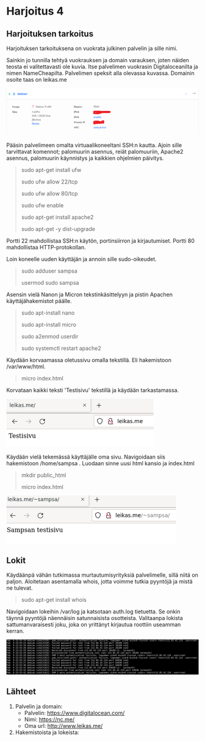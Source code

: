 # Harjoitus 4

## Harjoituksen tarkoitus

Harjoituksen tarkoituksena on vuokrata julkinen palvelin ja sille nimi.

Sainkin jo tunnilla tehtyä vuokrauksen ja domain varauksen, joten näiden teosta ei valitettavasti ole kuvia. Itse palvelimen vuokrasin Digitaloceanilta ja nimen NameCheapilta. Palvelimen speksit alla olevassa kuvassa. Domainin osoite taas on leikas.me 

![Image](/palvelin/palvelin.png "default")

Pääsin palvelimeen omalta virtuaalikoneeltani SSH:n kautta. Ajoin sille tarvittavat komennot; palomuurin asennus, reiät palomuuriin, Apache2 asennus, palomuurin käynnistys ja kaikkien ohjelmien päivitys.

>sudo apt-get install ufw
>
>sudo ufw allow 22/tcp
>
>sudo ufw allow 80/tcp
>
>sudo ufw enable
>
>sudo apt-get install apache2
>
>sudo apt-get -y dist-upgrade

Portti 22 mahdollistaa SSH:n käytön, portinsiirron ja kirjautumiset. Portti 80 mahdollistaa HTTP-protokollan. 

Loin koneelle uuden käyttäjän ja annoin sille sudo-oikeudet.

>sudo adduser sampsa
>
>usermod sudo sampsa

Asensin vielä Nanon ja Micron tekstinkäsittelyyn ja pistin Apachen käyttäjähakemistot päälle.

>sudo apt-install nano
>
>sudo apt-install micro
>
>sudo a2enmod userdir
>
>sudo systemctl restart apache2

Käydään korvaamassa oletussivu omalla tekstillä. Eli hakemistoon /var/www/html.

>micro index.html

Korvataan kaikki teksti 'Testisivu' tekstillä ja käydään tarkastamassa.

![Image](/palvelin/testisivu.png "default")

Käydään vielä tekemässä käyttäjälle oma sivu. Navigoidaan siis hakemistoon /home/sampsa . Luodaan sinne uusi html kansio ja index.html

>mkdir public_html
>
>micro index.html

![Image](/palvelin/kayttajansivu.png "default")


## Lokit

Käydäänpä vähän tutkimassa murtautumisyrityksiä palvelimelle, sillä niitä on paljon. Aloitetaan asentamalla whois, jotta voimme tutkia pyyntöjä ja mistä ne tulevat.

>sudo apt-get install whois
>

Navigoidaan lokeihin /var/log ja katsotaan auth.log tietuetta. Se onkin täynnä pyyntöjä näennäisin satunnaisista osotteista. Valitaanpa lokista sattumanvaraisesti joku, joka on yrittänyt kirjautua roottiin useamman kerran.

![Image](/palvelin/attacker.png "default")


## Lähteet

1. Palvelin ja domain:
    * Palvelin: https://www.digitalocean.com/
    * Nimi: https://nc.me/
    * Oma url: http://www.leikas.me/ 
2. Hakemistoista ja lokeista: